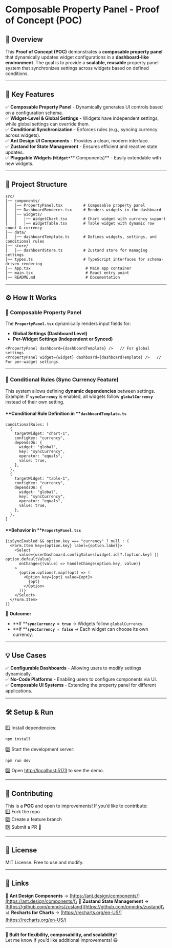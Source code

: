 # **Composable Property Panel - Proof of Concept (POC)**

## **🚀 Overview**

This **Proof of Concept (POC)** demonstrates a **composable property panel** that dynamically updates widget configurations in a **dashboard-like environment**. The goal is to provide a **scalable, reusable** property panel system that synchronizes settings across widgets based on defined conditions.

---

## **🔹 Key Features**

✅ **Composable Property Panel** - Dynamically generates UI controls based on a configuration schema.\
✅ **Widget-Level & Global Settings** - Widgets have independent settings, while global settings can override them.\
✅ **Conditional Synchronization** - Enforces rules (e.g., syncing currency across widgets).\
✅ **Ant Design UI Components** - Provides a clean, modern interface.\
✅ **Zustand for State Management** - Ensures efficient and reactive state updates.\
✅ **Pluggable Widgets (********`Widget*`******** Components)** - Easily extendable with new widgets.

---

## **📂 Project Structure**

```
src/
│── components/
│   │── PropertyPanel.tsx         # Composable property panel
│   │── DashboardRenderer.tsx     # Renders widgets in the dashboard
│   │── widgets/
│   │   │── WidgetChart.tsx       # Chart widget with currency support
│   │   │── WidgetTable.tsx       # Table widget with dynamic row count & currency
│── data/
│   │── dashboardTemplate.ts      # Defines widgets, settings, and conditional rules
│── store/
│   │── dashboardStore.ts         # Zustand store for managing settings
│── types.ts                      # TypeScript interfaces for schema-driven rendering
│── App.tsx                        # Main app container
│── main.tsx                       # React entry point
│── README.md                      # Documentation
```

---

## **⚙️ How It Works**

### **📌 Composable Property Panel**

The **`PropertyPanel.tsx`** dynamically renders input fields for:

- **Global Settings (Dashboard Level)**
- **Per-Widget Settings (Independent or Synced)**

```tsx
<PropertyPanel dashboard={dashboardTemplate} />   // For global settings
<PropertyPanel widget={widget} dashboard={dashboardTemplate} />   // For per-widget settings
```

---

### **📌 Conditional Rules (Sync Currency Feature)**

This system allows defining **dynamic dependencies** between settings.\
Example: If **`syncCurrency`** is enabled, all widgets follow **`globalCurrency`** instead of their own setting.

#### \*\*Conditional Rule Definition in \*\***`dashboardTemplate.ts`**

```tsx
conditionalRules: [
  {
    targetWidget: "chart-1",
    configKey: "currency",
    dependsOn: {
      widget: "global",
      key: "syncCurrency",
      operator: "equals",
      value: true,
    },
  },
  {
    targetWidget: "table-1",
    configKey: "currency",
    dependsOn: {
      widget: "global",
      key: "syncCurrency",
      operator: "equals",
      value: true,
    },
  },
]
```

#### \*\*Behavior in \*\***`PropertyPanel.tsx`**

```tsx
{isSyncEnabled && option.key === "currency" ? null : (
  <Form.Item key={option.key} label={option.label}>
    <Select
      value={userDashboard.configValues[widget.id]?.[option.key] || option.defaultValue}
      onChange={(value) => handleChange(option.key, value)}
    >
      {option.options?.map((opt) => (
        <Option key={opt} value={opt}>
          {opt}
        </Option>
      ))}
    </Select>
  </Form.Item>
)}
```

📌 **Outcome:**

- \*\*If \*\***`syncCurrency = true`** → Widgets follow `globalCurrency`.
- \*\*If \*\***`syncCurrency = false`** → Each widget can choose its own currency.

---

## **💡 Use Cases**

✅ **Configurable Dashboards** - Allowing users to modify settings dynamically.\
✅ **No-Code Platforms** - Enabling users to configure components via UI.\
✅ **Composable UI Systems** - Extending the property panel for different applications.

---

## **🛠️ Setup & Run**

1️⃣ Install dependencies:

```bash
npm install
```

2️⃣ Start the development server:

```bash
npm run dev
```

3️⃣ Open [http://localhost:5173](http://localhost:5173) to see the demo.

---

## **🤝 Contributing**

This is a **POC** and open to improvements! If you’d like to contribute:\
1️⃣ Fork the repo\
2️⃣ Create a feature branch\
3️⃣ Submit a PR 🎉

---

## **📜 License**

MIT License. Free to use and modify.

---

## **🔗 Links**

📖 **Ant Design Components** → [https://ant.design/components/](https://ant.design/components/)\
🔧 **Zustand State Management** → [https://github.com/pmndrs/zustand](https://github.com/pmndrs/zustand)\
📊 **Recharts for Charts** → [https://recharts.org/en-US/](https://recharts.org/en-US/)

---

**🚀 Built for flexibility, composability, and scalability!**\
Let me know if you’d like additional improvements! 😃
